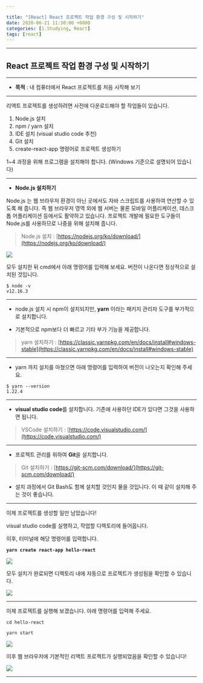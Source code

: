 ```yaml
---

title: "[React] React 프로젝트 작업 환경 구성 및 시작하기"
date: 2020-06-21 11:30:00 +0800
categories: [1.Studying, React]
tags: [react]
---
```


------



## React 프로젝트 작업 환경 구성 및 시작하기

------

* **목적** : 내 컴퓨터에서 React 프로젝트를 처음 시작해 보기

------



리액트 프로젝트를 생성하려면 사전에 다운로드해야 할 작업들이 있습니다.

1. Node.js 설치
2. npm / yarn 설치
3. IDE 설치 (visual studio code 추천)
4. Git 설치
5. create-react-app 명령어로 프로젝트 생성하기



1~4 과정을 위해 프로그램을 설치해야 합니다. (Windows 기준으로 설명되어 있습니다)

------



* **Node.js 설치하기**

Node.js 는 웹 브라우저 환경이 아닌 곳에서도 자바 스크립트를 사용하여 연산할 수 있도록 해 줍니다. 즉 웹 브라우저 영역 외에 웹 서버는 물론 모바일 어플리케이션, 데스크톱 어플리케이션 등에서도 활약하고 있습니다.  프로젝트 개발에 필요한 도구들이 Node.js를 사용하므로 나중을 위해 설치해 줍니다.

> Node.js 설치 : [https://nodejs.org/ko/download/](https://nodejs.org/ko/download/)

![](https://i.imgur.com/vgKFgW8.png)

모두 설치한 뒤 cmd에서 아래 명령어를 입력해 보세요. 버전이 나온다면 정상적으로 설치된 것입니다.

```shell
$ node -v
v12.16.3
```

------

* node.js 설치 시 npm이 설치되지만, **yarn** 이라는 패키지 관리자 도구를 부가적으로 설치합니다.

* 기본적으로 npm보다 더 빠르고 기타 부가 기능을 제공합니다.

> yarn 설치하기 : [https://classic.yarnpkg.com/en/docs/install#windows-stable](https://classic.yarnpkg.com/en/docs/install#windows-stable)

------

* yarn 까지 설치를 마쳤으면 아래 명령어를 입력하여 버전이 나오는지 확인해 주세요.

```shell
$ yarn --version
1.22.4
```

------

* **visual studio code**를 설치합니다. 기존에 사용하던 IDE가 있다면 그것을 사용하면 됩니다.

> VSCode 설치하기 : [https://code.visualstudio.com/](https://code.visualstudio.com/)

------

* 프로젝트 관리를 위하여 **Git**을 설치합니다.

> Git 설치하기 : [https://git-scm.com/download/](https://git-scm.com/download/)

* 설치 과정에서 Git Bash도 함께 설치할 것인지 물을 것입니다. 이 때 같이 설치해 주는 것이 좋습니다.

------

이제 프로젝트를 생성할 일만 남았습니다!

visual studio code를 실행하고, 작업할 디렉토리에 들어옵니다.

이후, 터미널에 해당 명령어를 입력합니다.

**`yarn create react-app hello-react`**

![](https://i.imgur.com/NaA5xvv.png)

모두 설치가 완료되면 디렉토리 내에 자동으로 프로젝트가 생성됨을 확인할 수 있습니다.

![](https://i.imgur.com/4cdrtTV.png)

------

이제 프로젝트를 실행해 보겠습니다. 아래 명령어를 입력해 주세요.

`cd hello-react`

`yarn start`

![](https://i.imgur.com/aGwmLYu.png)

이후 웹 브라우저에 기본적인 리액트 프로젝트가 실행되었음을 확인할 수 있습니다!

![](https://i.imgur.com/qyQKONs.png)

------

